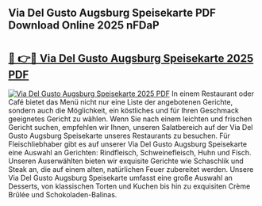 ## Via Del Gusto Augsburg Speisekarte PDF Download Online 2025 nFDaP

# <h2><a href="http://gc6obn.nevu.top/?p=Via+Del+Gusto+Augsburg+Speisekarte">🔗 👉🔴 Via Del Gusto Augsburg Speisekarte 2025 PDF</a></h2>

[![Via Del Gusto Augsburg Speisekarte 2025 PDF](https://i.imgur.com/dBaPXMq.png)](http://gc6obn.nevu.top/?p=Via+Del+Gusto+Augsburg+Speisekarte)
In einem Restaurant oder Café bietet das Menü nicht nur eine Liste der angebotenen Gerichte, sondern auch die Möglichkeit, ein köstliches und für Ihren Geschmack geeignetes Gericht zu wählen. Wenn Sie nach einem leichten und frischen Gericht suchen, empfehlen wir Ihnen, unseren Salatbereich auf der Via Del Gusto Augsburg Speisekarte unseres Restaurants zu besuchen. Für Fleischliebhaber gibt es auf unserer Via Del Gusto Augsburg Speisekarte eine Auswahl an Gerichten: Rindfleisch, Schweinefleisch, Huhn und Fisch. Unseren Auserwählten bieten wir exquisite Gerichte wie Schaschlik und Steak an, die auf einem alten, natürlichen Feuer zubereitet werden. Unsere Via Del Gusto Augsburg Speisekarte umfasst eine große Auswahl an Desserts, von klassischen Torten und Kuchen bis hin zu exquisiten Crème Brûlée und Schokoladen-Balinas.
